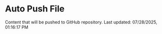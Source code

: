 # Auto Push File

Content that will be pushed to GitHub repository.
Last updated: 07/28/2025, 01:16:17 PM